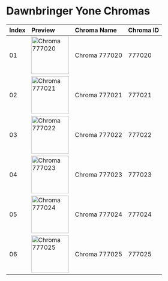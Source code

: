 # Dawnbringer Yone Chromas

| Index | Preview | Chroma Name | Chroma ID |
|:---|:---|:---|:---|
| 01 | <img src='https://raw.communitydragon.org/latest/plugins/rcp-be-lol-game-data/global/default/v1/champion-chroma-images/777/777020.png' alt='Chroma 777020' width='100'> | Chroma 777020 | 777020 |
| 02 | <img src='https://raw.communitydragon.org/latest/plugins/rcp-be-lol-game-data/global/default/v1/champion-chroma-images/777/777021.png' alt='Chroma 777021' width='100'> | Chroma 777021 | 777021 |
| 03 | <img src='https://raw.communitydragon.org/latest/plugins/rcp-be-lol-game-data/global/default/v1/champion-chroma-images/777/777022.png' alt='Chroma 777022' width='100'> | Chroma 777022 | 777022 |
| 04 | <img src='https://raw.communitydragon.org/latest/plugins/rcp-be-lol-game-data/global/default/v1/champion-chroma-images/777/777023.png' alt='Chroma 777023' width='100'> | Chroma 777023 | 777023 |
| 05 | <img src='https://raw.communitydragon.org/latest/plugins/rcp-be-lol-game-data/global/default/v1/champion-chroma-images/777/777024.png' alt='Chroma 777024' width='100'> | Chroma 777024 | 777024 |
| 06 | <img src='https://raw.communitydragon.org/latest/plugins/rcp-be-lol-game-data/global/default/v1/champion-chroma-images/777/777025.png' alt='Chroma 777025' width='100'> | Chroma 777025 | 777025 |
